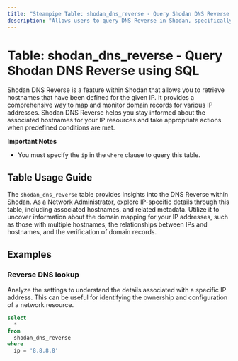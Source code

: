 ```yaml
---
title: "Steampipe Table: shodan_dns_reverse - Query Shodan DNS Reverse using SQL"
description: "Allows users to query DNS Reverse in Shodan, specifically returning information about the hostnames that have been defined for the given IP, providing insights into domain mapping and potential anomalies."
---
```


# Table: shodan_dns_reverse - Query Shodan DNS Reverse using SQL

Shodan DNS Reverse is a feature within Shodan that allows you to retrieve hostnames that have been defined for the given IP. It provides a comprehensive way to map and monitor domain records for various IP addresses. Shodan DNS Reverse helps you stay informed about the associated hostnames for your IP resources and take appropriate actions when predefined conditions are met.

**Important Notes**
- You must specify the `ip` in the `where` clause to query this table.

## Table Usage Guide

The `shodan_dns_reverse` table provides insights into the DNS Reverse within Shodan. As a Network Administrator, explore IP-specific details through this table, including associated hostnames, and related metadata. Utilize it to uncover information about the domain mapping for your IP addresses, such as those with multiple hostnames, the relationships between IPs and hostnames, and the verification of domain records.

## Examples

### Reverse DNS lookup
Analyze the settings to understand the details associated with a specific IP address. This can be useful for identifying the ownership and configuration of a network resource.

```sql
select
  *
from
  shodan_dns_reverse
where
  ip = '8.8.8.8'
```